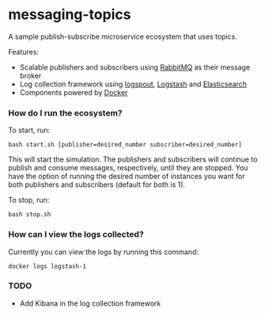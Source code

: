 # messaging-topics #

A sample publish-subscribe microservice ecosystem that uses topics.

Features:

* Scalable publishers and subscribers using 
[RabbitMQ](http://www.rabbitmq.com/getstarted.html) as their message broker
* Log collection framework using 
[logspout](https://github.com/gliderlabs/logspout),
[Logstash](https://www.elastic.co/guide/en/logstash/current/introduction.html)
and [Elasticsearch](https://www.elastic.co/guide/en/elasticsearch/reference/current/getting-started.html)
* Components powered by [Docker](https://www.docker.com/what-docker)

### How do I run the ecosystem? ###

To start, run:
```
bash start.sh [publisher=desired_number subscriber=desired_number]
```

This will start the simulation. The 
publishers and subscribers will continue to publish and consume messages, 
respectively, until they are stopped. You have the option of running the 
desired number of instances you want for both publishers and subscribers 
(default for both is 1).

To stop, run:
```
bash stop.sh
```

### How can I view the logs collected? ###

Currently you can view the logs by running this command:
```
docker logs logstash-1
```

### TODO ###

* Add Kibana in the log collection framework


